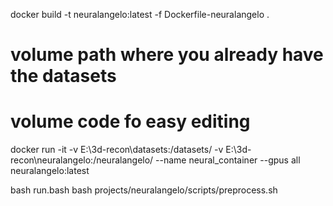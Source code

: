 docker build -t neuralangelo:latest -f Dockerfile-neuralangelo .

# volume path where you already have the datasets
# volume code fo easy editing
docker run -it -v E:\3d-recon\datasets:/datasets/ -v E:\3d-recon\neuralangelo:/neuralangelo/ --name neural_container --gpus all neuralangelo:latest

bash run.bash
bash projects/neuralangelo/scripts/preprocess.sh